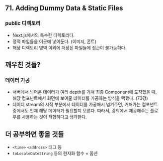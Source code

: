 ## 71. Adding Dummy Data & Static Files

### public 디렉토리

- Next.js에서의 특수한 디렉토리다.
- 정적 파일들을 이곳에 넣어둔다. (이미지, 폰트)
- 해당 디렉토리 영역 이외에 저장된 파일들에 접근이 불가능하다.

## 깨우친 것들?

### 데이터 가공

- 서버에서 넘어온 데이터가 여러 depth를 거쳐 최종 Component에 도착했을 때, 해당 컴포넌트에서 화면에 보여줄 데이터를 가공하는 방식을 택했다. (73강)
- 데이터 stream의 시작 부분에서 데이터를 가공해서 넘겨주면, 거쳐가는 컴포넌트 중에서도 언제 해당 데이터가 필요할지 모른다. 따라서, 강의에서 제공해주는 플로우를 사용하는 것이 적합하다고 생각한다.

## 더 공부하면 좋을 것들

- `<time>` `<address>` 태그 등
- `toLocaleDateString` 등의 현지화 함수 + 옵션
